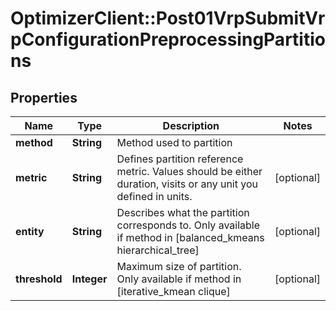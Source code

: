 # OptimizerClient::Post01VrpSubmitVrpConfigurationPreprocessingPartitions

## Properties
Name | Type | Description | Notes
------------ | ------------- | ------------- | -------------
**method** | **String** | Method used to partition | 
**metric** | **String** | Defines partition reference metric. Values should be either duration, visits or any unit you defined in units. | [optional] 
**entity** | **String** | Describes what the partition corresponds to. Only available if method in [balanced_kmeans hierarchical_tree] | [optional] 
**threshold** | **Integer** | Maximum size of partition. Only available if method in [iterative_kmean clique] | [optional] 


